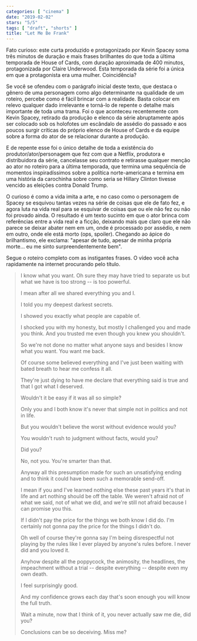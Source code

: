 ```yaml
---
categories: [ "cinema" ]
date: "2019-02-02"
stars: "5/5"
tags: [ "draft", "shorts" ]
title: "Let Me Be Frank"
---
```

Fato curioso: este curta produzido e protagonizado por Kevin Spacey
soma três minutos de duração e mais frases brilhantes do que toda
a última temporada de House of Cards, com duração aproximada de 400
minutos, protagonizada por Claire Underwood. Esta temporada da série
foi a única em que a protagonista era uma mulher. Coincidência?

Se você se ofendeu com o parágrafo inicial deste texto, que destaca
o gênero de uma personagem como algo determinante na qualidade de um
roteiro, percebe como é fácil brincar com a realidade. Basta colocar
em relevo qualquer dado irrelevante e torná-lo de repente o detalhe mais
importante de toda uma trama. Foi o que aconteceu recentemente com Kevin
Spacey, retirado da produção e elenco da série abruptamente após
ser colocado sob os holofotes um escândalo de assédio do passado e
aos poucos surgir críticas do próprio elenco de House of Cards e da
equipe sobre a forma do ator de se relacionar durante a produção.

E de repente esse foi o único detalhe de toda a existência do
produtor/ator/personagem que fez com que a Netflix, produtora e
distribuidora da série, cancelasse seu contrato e retirasse qualquer
menção ao ator no roteiro para a última temporada, que termina uma
sequência de momentos inspiradíssimos sobre a política norte-americana
e termina em uma história da carochinha sobre como seria se Hillary
Clinton tivesse vencido as eleições contra Donald Trump.

O curioso é como a vida imita a arte, e no caso como o personagem de
Spacey se esquivou tantas vezes na série de coisas que ele de fato
fez, e agora luta na vida real para se esquivar de coisas que ou ele
não fez ou não foi provado ainda. O resultado é um texto sucinto
em que o ator brinca com referências entre a vida real e a ficção,
deixando mais que claro que ele não parece se deixar abater nem em um,
onde é processado por assédio, e nem em outro, onde ele está morto
(ops, spoiler). Chegando ao ápice do brilhantismo, ele exclama: "apesar
de tudo, apesar de minha própria morte... eu me sinto surpreendentemente
bem".

Segue o roteiro completo com as instigantes frases. O vídeo você acha
rapidamente na internet procurando pelo título.

>
> I know what you want. Oh sure they may have tried to separate us but
what we have is too strong -- is too powerful.
> 
> I mean after all we shared everything you and I.
> 
> I told you my deepest darkest secrets.
> 
> I showed you exactly what people are capable of.
> 
> I shocked you with my honesty, but mostly I challenged you and made
you think. And you trusted me even though you knew you shouldn't.
> 
> So we're not done no matter what anyone says and besides I know what
you want. You want me back.
> 
> Of course some believed everything and I've just been waiting with
bated breath to hear me confess it all.
> 
> They're just dying to have me declare that everything said is true
and that I got what I deserved.
> 
> Wouldn't it be easy if it was all so simple?
> 
> Only you and I both know it's never that simple not in politics and
not in life.
> 
> But you wouldn't believe the worst without evidence would you?
> 
> You wouldn't rush to judgment without facts, would you?
> 
> Did you?
> 
> No, not you. You're smarter than that.
> 
> Anyway all this presumption made for such an unsatisfying ending and
to think it could have been such a memorable send-off.
> 
> I mean if you and I've learned nothing else these past years it's that
in life and art nothing should be off the table. We weren't afraid not
of what we said, not of what we did, and we're still not afraid because
I can promise you this.
> 
> If I didn't pay the price for the things we both know I did do. I'm
certainly not gonna pay the price for the things I didn't do.
> 
> Oh well of course they're gonna say I'm being disrespectful not playing
by the rules like I ever played by anyone's rules before. I never did
and you loved it.
> 
> Anyhow despite all the poppycock, the animosity, the headlines, the
impeachment without a trial -- despite everything -- despite even my
own death.
> 
> I feel surprisingly good.
> 
> And my confidence grows each day that's soon enough you will know the
full truth.
> 
> Wait a minute, now that I think of it, you never actually saw me die,
did you?
> 
> Conclusions can be so deceiving. Miss me?
>

